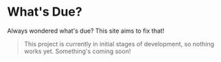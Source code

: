 # What's Due?

Always wondered what's due? This site aims to
fix that!

> This project is currently in initial stages of 
> development, so nothing works yet. Something's
> coming soon!